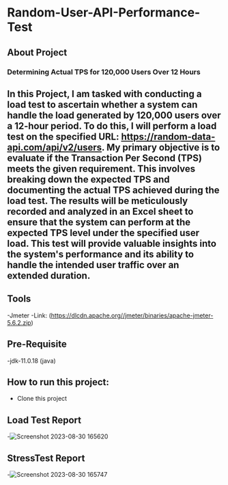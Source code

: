 # Random-User-API-Performance-Test

## About Project
### Determining Actual TPS for 120,000 Users Over 12 Hours
## In this Project, I am tasked with conducting a load test to ascertain whether a system can handle the load generated by 120,000 users over a 12-hour period. To do this, I will perform a load test on the specified URL: https://random-data-api.com/api/v2/users. My primary objective is to evaluate if the Transaction Per Second (TPS) meets the given requirement. This involves breaking down the expected TPS and documenting the actual TPS achieved during the load test. The results will be meticulously recorded and analyzed in an Excel sheet to ensure that the system can perform at the expected TPS level under the specified user load. This test will provide valuable insights into the system's performance and its ability to handle the intended user traffic over an extended duration.

## Tools
-Jmeter 
-Link: (https://dlcdn.apache.org//jmeter/binaries/apache-jmeter-5.6.2.zip)

## Pre-Requisite
-jdk-11.0.18 (java)

## How to run this project:
- Clone this project

## Load Test Report
-![Screenshot 2023-08-30 165620](https://github.com/anika-tahsin4152/Random-User-API-Performance-Test/assets/73738319/ccfcd539-5dd2-40fb-b12e-f1bb967315cc)
## StressTest Report
-![Screenshot 2023-08-30 165747](https://github.com/anika-tahsin4152/Random-User-API-Performance-Test/assets/73738319/d33a9184-614d-4f93-bd43-8b0c3f32c478)
